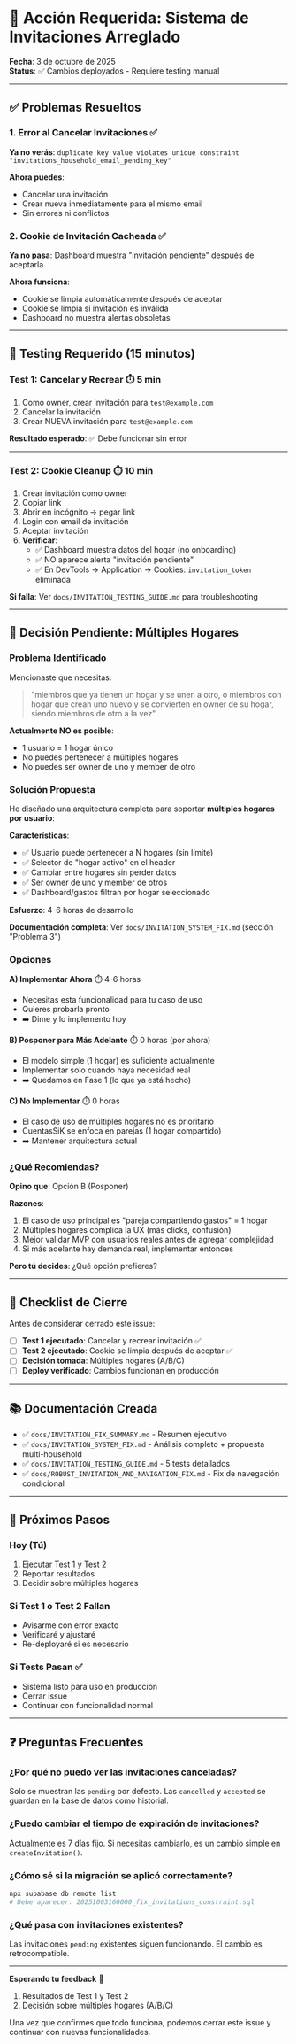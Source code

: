 # 🎯 Acción Requerida: Sistema de Invitaciones Arreglado

**Fecha**: 3 de octubre de 2025  
**Status**: ✅ Cambios deployados - Requiere testing manual

---

## ✅ Problemas Resueltos

### 1. Error al Cancelar Invitaciones ✅
**Ya no verás**: `duplicate key value violates unique constraint "invitations_household_email_pending_key"`

**Ahora puedes**:
- Cancelar una invitación
- Crear nueva inmediatamente para el mismo email
- Sin errores ni conflictos

### 2. Cookie de Invitación Cacheada ✅
**Ya no pasa**: Dashboard muestra "invitación pendiente" después de aceptarla

**Ahora funciona**:
- Cookie se limpia automáticamente después de aceptar
- Cookie se limpia si invitación es inválida
- Dashboard no muestra alertas obsoletas

---

## 🧪 Testing Requerido (15 minutos)

### Test 1: Cancelar y Recrear ⏱️ 5 min

1. Como owner, crear invitación para `test@example.com`
2. Cancelar la invitación
3. Crear NUEVA invitación para `test@example.com`

**Resultado esperado**: ✅ Debe funcionar sin error

---

### Test 2: Cookie Cleanup ⏱️ 10 min

1. Crear invitación como owner
2. Copiar link
3. Abrir en incógnito → pegar link
4. Login con email de invitación
5. Aceptar invitación
6. **Verificar**:
   - ✅ Dashboard muestra datos del hogar (no onboarding)
   - ✅ NO aparece alerta "invitación pendiente"
   - ✅ En DevTools → Application → Cookies: `invitation_token` eliminada

**Si falla**: Ver `docs/INVITATION_TESTING_GUIDE.md` para troubleshooting

---

## 🤔 Decisión Pendiente: Múltiples Hogares

### Problema Identificado

Mencionaste que necesitas:
> "miembros que ya tienen un hogar y se unen a otro, o miembros con hogar que crean uno nuevo y se convierten en owner de su hogar, siendo miembros de otro a la vez"

**Actualmente NO es posible**:
- 1 usuario = 1 hogar único
- No puedes pertenecer a múltiples hogares
- No puedes ser owner de uno y member de otro

### Solución Propuesta

He diseñado una arquitectura completa para soportar **múltiples hogares por usuario**:

**Características**:
- ✅ Usuario puede pertenecer a N hogares (sin límite)
- ✅ Selector de "hogar activo" en el header
- ✅ Cambiar entre hogares sin perder datos
- ✅ Ser owner de uno y member de otros
- ✅ Dashboard/gastos filtran por hogar seleccionado

**Esfuerzo**: 4-6 horas de desarrollo

**Documentación completa**: Ver `docs/INVITATION_SYSTEM_FIX.md` (sección "Problema 3")

### Opciones

**A) Implementar Ahora** ⏱️ 4-6 horas
- Necesitas esta funcionalidad para tu caso de uso
- Quieres probarla pronto
- ➡️ Dime y lo implemento hoy

**B) Posponer para Más Adelante** ⏱️ 0 horas (por ahora)
- El modelo simple (1 hogar) es suficiente actualmente
- Implementar solo cuando haya necesidad real
- ➡️ Quedamos en Fase 1 (lo que ya está hecho)

**C) No Implementar** ⏱️ 0 horas
- El caso de uso de múltiples hogares no es prioritario
- CuentasSiK se enfoca en parejas (1 hogar compartido)
- ➡️ Mantener arquitectura actual

### ¿Qué Recomiendas?

**Opino que**: Opción B (Posponer)

**Razones**:
1. El caso de uso principal es "pareja compartiendo gastos" = 1 hogar
2. Múltiples hogares complica la UX (más clicks, confusión)
3. Mejor validar MVP con usuarios reales antes de agregar complejidad
4. Si más adelante hay demanda real, implementar entonces

**Pero tú decides**: ¿Qué opción prefieres?

---

## 📝 Checklist de Cierre

Antes de considerar cerrado este issue:

- [ ] **Test 1 ejecutado**: Cancelar y recrear invitación ✅
- [ ] **Test 2 ejecutado**: Cookie se limpia después de aceptar ✅
- [ ] **Decisión tomada**: Múltiples hogares (A/B/C)
- [ ] **Deploy verificado**: Cambios funcionan en producción

---

## 📚 Documentación Creada

- ✅ `docs/INVITATION_FIX_SUMMARY.md` - Resumen ejecutivo
- ✅ `docs/INVITATION_SYSTEM_FIX.md` - Análisis completo + propuesta multi-household
- ✅ `docs/INVITATION_TESTING_GUIDE.md` - 5 tests detallados
- ✅ `docs/ROBUST_INVITATION_AND_NAVIGATION_FIX.md` - Fix de navegación condicional

---

## 🚀 Próximos Pasos

### Hoy (Tú)
1. Ejecutar Test 1 y Test 2
2. Reportar resultados
3. Decidir sobre múltiples hogares

### Si Test 1 o Test 2 Fallan
- Avisarme con error exacto
- Verificaré y ajustaré
- Re-deployaré si es necesario

### Si Tests Pasan ✅
- Sistema listo para uso en producción
- Cerrar issue
- Continuar con funcionalidad normal

---

## ❓ Preguntas Frecuentes

### ¿Por qué no puedo ver las invitaciones canceladas?
Solo se muestran las `pending` por defecto. Las `cancelled` y `accepted` se guardan en la base de datos como historial.

### ¿Puedo cambiar el tiempo de expiración de invitaciones?
Actualmente es 7 días fijo. Si necesitas cambiarlo, es un cambio simple en `createInvitation()`.

### ¿Cómo sé si la migración se aplicó correctamente?
```bash
npx supabase db remote list
# Debe aparecer: 20251003160000_fix_invitations_constraint.sql
```

### ¿Qué pasa con invitaciones existentes?
Las invitaciones `pending` existentes siguen funcionando. El cambio es retrocompatible.

---

**Esperando tu feedback** 🙌

1. Resultados de Test 1 y Test 2
2. Decisión sobre múltiples hogares (A/B/C)

Una vez que confirmes que todo funciona, podemos cerrar este issue y continuar con nuevas funcionalidades.
